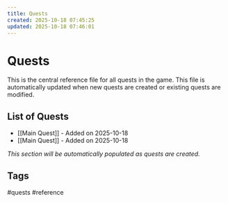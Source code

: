 ```yaml
---
title: Quests
created: 2025-10-18 07:45:25
updated: 2025-10-18 07:46:01
---
```


# Quests

This is the central reference file for all quests in the game. This file is automatically updated when new quests are created or existing quests are modified.

## List of Quests
- [[Main Quest]] - Added on 2025-10-18
- [[Main Quest]] - Added on 2025-10-18

*This section will be automatically populated as quests are created.*

## Tags
#quests #reference

